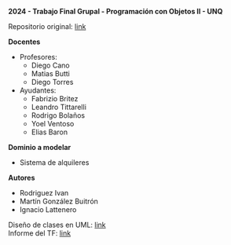 **2024 - Trabajo Final Grupal - Programación con Objetos II - UNQ**  

Repositorio original: [link](https://github.com/IvanRod1/tf_imi_sistema_alquileres_temporales)  

**Docentes**
- Profesores:
  - Diego Cano
  - Matias Butti
  - Diego Torres  
- Ayudantes:
  - Fabrizio Britez
  - Leandro Tittarelli
  - Rodrigo Bolaños
  - Yoel Ventoso
  - Elias Baron  

**Dominio a modelar**
- Sistema de alquileres

**Autores**
- Rodriguez Ivan  
- Martín González Buitrón  
- Ignacio Lattenero  

Diseño de clases en UML: [link](https://app.diagrams.net/#G13TvpcHyre5ERkbsvbK3zEDtO_prz292d#%7B%22pageId%22%3A%22nwaCVhdglHmCmjClMYzD%22%7D)  
Informe del TF: [link](https://docs.google.com/document/d/16ZlD_NGyIhBhAl056l2AZ8_G9qgKNSPK_SI3oREvycs/edit?tab=t.0)
